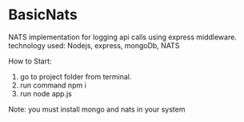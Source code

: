 # BasicNats

NATS implementation for logging api calls using express middleware.
technology used: Nodejs, express, mongoDb, NATS

How to Start:
  1) go to project folder from terminal.
  2) run command  npm i
  3) run node app.js
  
 
Note: you must install mongo and nats in your system
